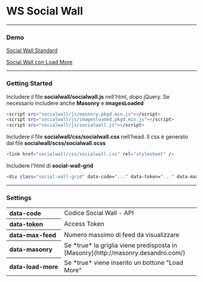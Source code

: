 # WS Social Wall

- - -

### Demo
[Social Wall Standard](http://extranet.wslabs.it/socialwall/ws-social-wall/socialwall.html)

[Social Wall con Load More](http://extranet.wslabs.it/socialwall/ws-social-wall/socialwall-load-more.html)

- - - 

### Getting Started

Includere il file **socialwall/socialwall.js** nell'html, dopo jQuery.
Se necessario includere anche **Masonry** e **imagesLoaded**

```sh
<script src="socialwall/js/masonry.pkgd.min.js"></script>
<script src="socialwall/js/imagesloaded.pkgd.min.js"></script>
<script src="socialwall/js/socialwall.js"></script>
```


Includere il file **socialwall/css/socialwall.css** nell'head.
Il css è generato dal file **socialwall/scss/socialwall.scss**

```sh
<link href="socialwall/css/socialwall.css" rel="stylesheet" />
```

Includere l'html di **social-wall-grid**

```sh
<div class="social-wall-grid" data-code="..." data-token="..." data-max-feed="10" data-masonry="true" data-load-more="true" ></div>
```
- - -
### Settings


<table>
    <tr>
        <th style="white-space: nowrap; text-align: left;">data-code</th>
        <td>Codice Social Wall - API</td>
    </tr>
    <tr>
        <th style="white-space: nowrap; text-align: left;">data-token</th>
        <td>Access Token</td>
    </tr>
    <tr>
        <th style="white-space: nowrap; text-align: left;">data-max-feed</th>
        <td>Numero massimo di feed da visualizzare</td>
    </tr>
    <tr>
        <th style="white-space: nowrap; text-align: left;">data-masonry</th>
        <td>Se *true* la griglia viene predisposta in  [Masonry](http://masonry.desandro.com/) </td>
    </tr>
    <tr>
        <th style="white-space: nowrap; text-align: left;">data-load-more</th>
        <td>Se *true* viene inserito un bottone "Load More"</td>
    </tr>
</table>
